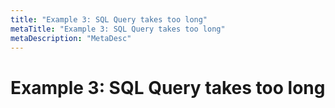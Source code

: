```yaml
---
title: "Example 3: SQL Query takes too long"
metaTitle: "Example 3: SQL Query takes too long"
metaDescription: "MetaDesc"
---
```


# Example 3: SQL Query takes too long 



